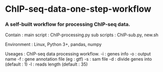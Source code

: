 # ChIP-seq-data-one-step-workflow

### A self-built workflow for processing ChIP-seq data.

Contain :
main script : ChIP-processing.py
sub scripts : ChIP-sub.py, new.sh

Environment : Linux, Python 3+, pandas, numpy

Useages :
ChIP-seq data processing workflow.
  -i : genes info
  -o : output name
  -f : gene annotation file (eg : gtf)
  -s : sam file
  -d : divide genes into <int> (default : 1)
  -l : reads length (default : 35)
